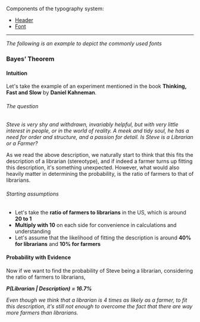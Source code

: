 Components of the typography system:

- [Header](/components/common/header)
- [Font](/components/common/font)

---

_The following is an example to depict the commonly used fonts_

### Bayes’ Theorem

#### Intuition

Let's take the example of an experiment mentioned in the book **Thinking, Fast and Slow** by **Daniel Kahneman**.

###### The question

_Steve is very shy and withdrawn, invariably helpful, but with very little interest in people, or in the world of reality. A meek and tidy soul, he has a need for order and structure, and a passion for detail. Is Steve is a Librarian or a Farmer?_

As we read the above description, we naturally start to think that this fits the description of a librarian (stereotype), and if indeed a farmer turns up fitting this description, it's something unexpected. However, what would also heavily matter in determining the probability, is the ratio of farmers to that of librarians.

###### Starting assumptions

- Let's take the **ratio of farmers to librarians** in the US, which is around **20 to 1**
- **Multiply with 10** on each side for convenience in calculations and understanding
- Let's assume that the likelihood of fitting the description is around **40% for librarians** and **10% for farmers**

#### Probability with Evidence

Now if we want to find the probability of Steve being a librarian, considering the ratio of farmers to librarians,

_**P(Librarian | Description) = 16.7%**_

_Even though we think that a librarian is 4 times as likely as a farmer, to fit this description, it's still not enough to overcome the fact that there are way more farmers than librarians._
